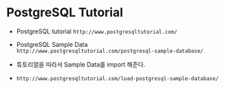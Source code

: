 # PostgreSQL Tutorial
- PostgreSQL tutorial `http://www.postgresqltutorial.com/`
- PostgreSQL Sample Data `http://www.postgresqltutorial.com/postgresql-sample-database/`

- 튜토리얼을 따라서 Sample Data를 import 해준다.
- `http://www.postgresqltutorial.com/load-postgresql-sample-database/`